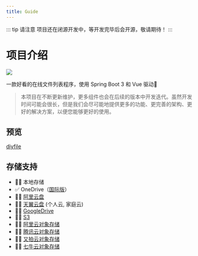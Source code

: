 ```yaml
---
title: Guide
---
```


::: tip 请注意
项目还在闭源开发中，等开发完毕后会开源，敬请期待！
:::

# 项目介绍

[![](https://img.shields.io/badge/%E5%BC%80%E5%8F%91%E8%BF%9B%E5%BA%A6-%E5%BC%80%E5%8F%91%E4%B8%AD-brightgreen?style=flat-square)]()

一款好看的在线文件列表程序，使用 Spring Boot 3 和 Vue 驱动:rocket:


> 本项目在不断更新维护，更多组件也会在后续的版本中开发迭代。虽然开发时间可能会很长，但是我们会尽可能地提供更多的功能、更完善的架构、更好的解决方案，以便您能够更好的使用。

## 预览

[diyfile](https://demo.besscroft.com) <Badge type="tip" text="^0.1.4" />

## 存储支持

- :technologist: 本地存储
- :white_check_mark: OneDrive（[国际版](https://www.office.com/)）
- :technologist: [阿里云盘](https://www.aliyundrive.com/)
- :technologist: [天翼云盘](https://cloud.189.cn) (个人云, 家庭云)
- :technologist: [GoogleDrive](https://drive.google.com/)
- :technologist: [S3](https://aws.amazon.com/cn/s3/)
- :technologist: [阿里云对象存储](https://www.aliyun.com/product/oss)
- :technologist: [腾讯云对象存储](https://cloud.tencent.com/product/cos)
- :technologist: [又拍云对象存储](https://www.upyun.com/products/file-storage)
- :technologist: [七牛云对象存储](https://www.qiniu.com/products/kodo)
